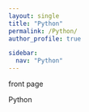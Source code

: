 ```yaml
---
layout: single
title: "Python"
permalink: /Python/
author_profile: true

sidebar:
  nav: "Python"
---
```


front page

Python
